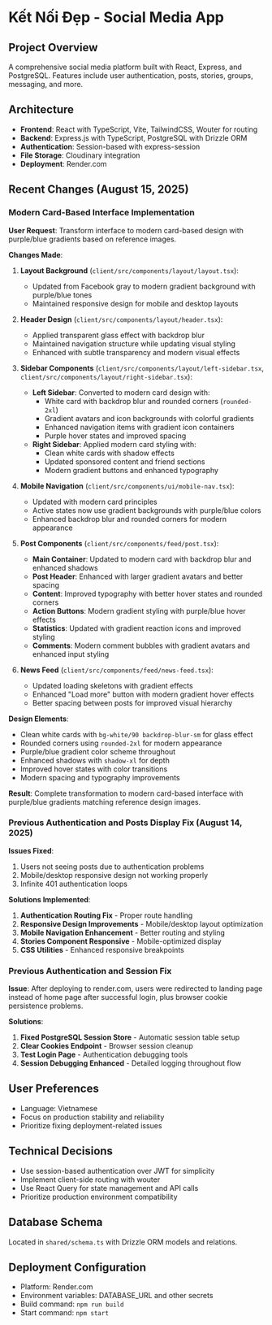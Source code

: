 # Kết Nối Đẹp - Social Media App

## Project Overview
A comprehensive social media platform built with React, Express, and PostgreSQL. Features include user authentication, posts, stories, groups, messaging, and more.

## Architecture
- **Frontend**: React with TypeScript, Vite, TailwindCSS, Wouter for routing
- **Backend**: Express.js with TypeScript, PostgreSQL with Drizzle ORM
- **Authentication**: Session-based with express-session
- **File Storage**: Cloudinary integration
- **Deployment**: Render.com

## Recent Changes (August 15, 2025)

### Modern Card-Based Interface Implementation
**User Request**: Transform interface to modern card-based design with purple/blue gradients based on reference images.

**Changes Made**:
1. **Layout Background** (`client/src/components/layout/layout.tsx`):
   - Updated from Facebook gray to modern gradient background with purple/blue tones
   - Maintained responsive design for mobile and desktop layouts

2. **Header Design** (`client/src/components/layout/header.tsx`):
   - Applied transparent glass effect with backdrop blur
   - Maintained navigation structure while updating visual styling
   - Enhanced with subtle transparency and modern visual effects

3. **Sidebar Components** (`client/src/components/layout/left-sidebar.tsx`, `client/src/components/layout/right-sidebar.tsx`):
   - **Left Sidebar**: Converted to modern card design with:
     - White card with backdrop blur and rounded corners (`rounded-2xl`)
     - Gradient avatars and icon backgrounds with colorful gradients
     - Enhanced navigation items with gradient icon containers
     - Purple hover states and improved spacing
   - **Right Sidebar**: Applied modern card styling with:
     - Clean white cards with shadow effects
     - Updated sponsored content and friend sections
     - Modern gradient buttons and enhanced typography

4. **Mobile Navigation** (`client/src/components/ui/mobile-nav.tsx`):
   - Updated with modern card principles
   - Active states now use gradient backgrounds with purple/blue colors
   - Enhanced backdrop blur and rounded corners for modern appearance

5. **Post Components** (`client/src/components/feed/post.tsx`):
   - **Main Container**: Updated to modern card with backdrop blur and enhanced shadows
   - **Post Header**: Enhanced with larger gradient avatars and better spacing
   - **Content**: Improved typography with better hover states and rounded corners
   - **Action Buttons**: Modern gradient styling with purple/blue hover effects
   - **Statistics**: Updated with gradient reaction icons and improved styling
   - **Comments**: Modern comment bubbles with gradient avatars and enhanced input styling

6. **News Feed** (`client/src/components/feed/news-feed.tsx`):
   - Updated loading skeletons with gradient effects
   - Enhanced "Load more" button with modern gradient hover effects
   - Better spacing between posts for improved visual hierarchy

**Design Elements**:
- Clean white cards with `bg-white/90 backdrop-blur-sm` for glass effect
- Rounded corners using `rounded-2xl` for modern appearance
- Purple/blue gradient color scheme throughout
- Enhanced shadows with `shadow-xl` for depth
- Improved hover states with color transitions
- Modern spacing and typography improvements

**Result**: Complete transformation to modern card-based interface with purple/blue gradients matching reference design images.

### Previous Authentication and Posts Display Fix (August 14, 2025)
**Issues Fixed**:
1. Users not seeing posts due to authentication problems
2. Mobile/desktop responsive design not working properly 
3. Infinite 401 authentication loops

**Solutions Implemented**:
1. **Authentication Routing Fix** - Proper route handling
2. **Responsive Design Improvements** - Mobile/desktop layout optimization  
3. **Mobile Navigation Enhancement** - Better routing and styling
4. **Stories Component Responsive** - Mobile-optimized display
5. **CSS Utilities** - Enhanced responsive breakpoints

### Previous Authentication and Session Fix
**Issue**: After deploying to render.com, users were redirected to landing page instead of home page after successful login, plus browser cookie persistence problems.

**Solutions**:
1. **Fixed PostgreSQL Session Store** - Automatic session table setup
2. **Clear Cookies Endpoint** - Browser session cleanup
3. **Test Login Page** - Authentication debugging tools
4. **Session Debugging Enhanced** - Detailed logging throughout flow

## User Preferences
- Language: Vietnamese
- Focus on production stability and reliability
- Prioritize fixing deployment-related issues

## Technical Decisions
- Use session-based authentication over JWT for simplicity
- Implement client-side routing with wouter
- Use React Query for state management and API calls
- Prioritize production environment compatibility

## Database Schema
Located in `shared/schema.ts` with Drizzle ORM models and relations.

## Deployment Configuration
- Platform: Render.com
- Environment variables: DATABASE_URL and other secrets
- Build command: `npm run build`
- Start command: `npm start`